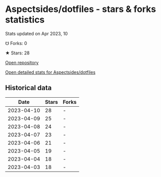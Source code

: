 # Aspectsides/dotfiles - stars & forks statistics

Stats updated on Apr 2023, 10

☋ Forks: 0

★ Stars: 28

[Open repository](https://github.com/Aspectsides/dotfiles)

[Open detailed stats for Aspectsides/dotfiles](https://reviewgithub.com/rep/Aspectsides/dotfiles)

## Historical data
| Date | Stars | Forks |
|------|-------|-------|
| 2023-04-10 | 28 | - | 
| 2023-04-09 | 25 | - | 
| 2023-04-08 | 24 | - | 
| 2023-04-07 | 23 | - | 
| 2023-04-06 | 21 | - | 
| 2023-04-05 | 19 | - | 
| 2023-04-04 | 18 | - | 
| 2023-04-03 | 18 | - | 

